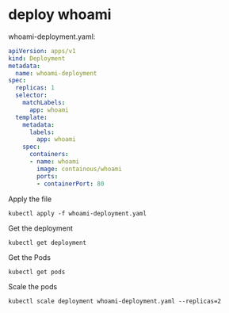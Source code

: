 # deploy whoami 
whoami-deployment.yaml:
```yaml
apiVersion: apps/v1
kind: Deployment
metadata:
  name: whoami-deployment
spec:
  replicas: 1
  selector:
    matchLabels:
      app: whoami
  template:
    metadata:
      labels:
        app: whoami
    spec:
      containers:
      - name: whoami
        image: containous/whoami
        ports:
        - containerPort: 80
```
Apply the file
```console
kubectl apply -f whoami-deployment.yaml
```
Get the deployment
```console
kubectl get deployment
```
Get the Pods
```console
kubectl get pods
```

Scale the pods
```console
kubectl scale deployment whoami-deployment.yaml --replicas=2
```
